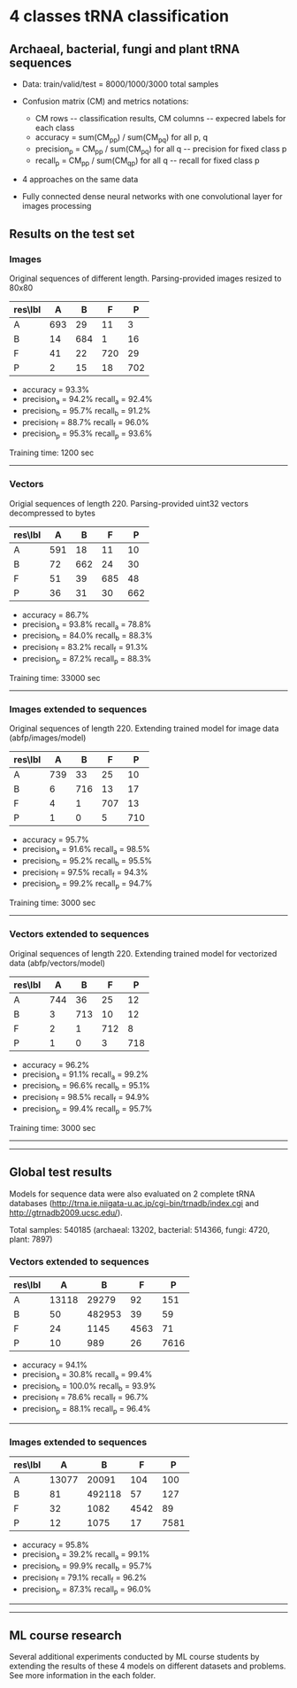# 4 classes tRNA classification

## Archaeal, bacterial, fungi and plant tRNA sequences

 * Data: train/valid/test = 8000/1000/3000 total samples

 * Confusion matrix (CM) and metrics notations:

   * CM rows -- classification results, CM columns -- expecred labels for each class
   * accuracy = sum(CM<sub>pp</sub>) / sum(CM<sub>pq</sub>) for all p, q 
   * precision<sub>p</sub> = CM<sub>pp</sub> / sum(CM<sub>pq</sub>) for all q -- precision for fixed class p
   * recall<sub>p</sub> = CM<sub>pp</sub> / sum(CM<sub>qp</sub>) for all q -- recall for fixed class p

 * 4 approaches on the same data
 * Fully connected dense neural networks with one convolutional layer for images processing

## Results on the test set
  
### Images 

Original sequences of different length. Parsing-provided images resized to 80x80


| res\lbl | A   | B   | F   | P   |
|---------|-----|-----|-----|-----|
| A       | 693 | 29  | 11  | 3   |
| B       | 14  | 684 | 1   | 16  |
| F       | 41  | 22  | 720 | 29  |
| P       | 2   | 15  | 18  | 702 |

   * accuracy = 93.3%
   * precision<sub>a</sub> = 94.2%        recall<sub>a</sub> = 92.4%
   * precision<sub>b</sub> = 95.7%        recall<sub>b</sub> = 91.2%
   * precision<sub>f</sub> = 88.7%        recall<sub>f</sub> = 96.0%
   * precision<sub>p</sub> = 95.3%        recall<sub>p</sub> = 93.6%

Training time: 1200 sec
   
---------------------------------------------------------------------------------  

### Vectors

Origial sequences of length 220. Parsing-provided uint32 vectors decompressed to bytes


| res\lbl | A   | B   | F   | P   |
|---------|-----|-----|-----|-----|
| A       | 591 | 18  | 11  | 10  |
| B       | 72  | 662 | 24  | 30  |
| F       | 51  | 39  | 685 | 48  |
| P       | 36  | 31  | 30  | 662 |

   * accuracy = 86.7%
   * precision<sub>a</sub> = 93.8%        recall<sub>a</sub> = 78.8%
   * precision<sub>b</sub> = 84.0%        recall<sub>b</sub> = 88.3%
   * precision<sub>f</sub> = 83.2%        recall<sub>f</sub> = 91.3%
   * precision<sub>p</sub> = 87.2%        recall<sub>p</sub> = 88.3%

Training time: 33000 sec

--------------------------------------------------------------------------------- 

### Images extended to sequences

Original sequences of length 220. Extending trained model for image data (abfp/images/model)


| res\lbl | A   | B   | F   | P   |
|---------|-----|-----|-----|-----|
| A       | 739 | 33  | 25  | 10  |
| B       | 6   | 716 | 13  | 17  |
| F       | 4   | 1   | 707 | 13  |
| P       | 1   | 0   | 5   | 710 |

   * accuracy = 95.7%
   * precision<sub>a</sub> = 91.6%        recall<sub>a</sub> = 98.5%
   * precision<sub>b</sub> = 95.2%        recall<sub>b</sub> = 95.5%
   * precision<sub>f</sub> = 97.5%        recall<sub>f</sub> = 94.3%
   * precision<sub>p</sub> = 99.2%        recall<sub>p</sub> = 94.7%

Training time: 3000 sec

--------------------------------------------------------------------------------- 

### Vectors extended to sequences

Original sequences of length 220. Extending trained model for vectorized data (abfp/vectors/model)


| res\lbl | A   | B   | F   | P   |
|---------|-----|-----|-----|-----|
| A       | 744 | 36  | 25  | 12  |
| B       | 3   | 713 | 10  | 12  |
| F       | 2   | 1   | 712 | 8   |
| P       | 1   | 0   | 3   | 718 |

   * accuracy = 96.2%
   * precision<sub>a</sub> = 91.1%        recall<sub>a</sub> = 99.2%
   * precision<sub>b</sub> = 96.6%        recall<sub>b</sub> = 95.1%
   * precision<sub>f</sub> = 98.5%        recall<sub>f</sub> = 94.9%
   * precision<sub>p</sub> = 99.4%        recall<sub>p</sub> = 95.7%

Training time: 3000 sec

---------------------------------------------------------------------------------
---------------------------------------------------------------------------------

## Global test results

Models for sequence data were also evaluated on 2 complete tRNA databases (http://trna.ie.niigata-u.ac.jp/cgi-bin/trnadb/index.cgi and http://gtrnadb2009.ucsc.edu/).

Total samples: 540185 (archaeal: 13202, bacterial: 514366, fungi: 4720, plant: 7897)


### Vectors extended to sequences

| res\lbl 	| A     | B   	  | F   	| P    |
|---------	|-------|--------|------|------|
| A       	| 13118 | 29279  | 92  	| 151  |
| B       	| 50    | 482953 | 39   | 59   |
| F       	| 24    | 1145   | 4563	| 71   |
| P       	| 10    | 989    | 26  	| 7616 |

   * accuracy = 94.1%
   * precision<sub>a</sub> = 30.8%        recall<sub>a</sub> = 99.4%
   * precision<sub>b</sub> = 100.0%       recall<sub>b</sub> = 93.9%
   * precision<sub>f</sub> = 78.6%        recall<sub>f</sub> = 96.7%
   * precision<sub>p</sub> = 88.1%        recall<sub>p</sub> = 96.4%
   
---------------------------------------------------------------------------------

### Images extended to sequences

| res\lbl | A     | B   	| F    | P    |
|---------|-------|--------|------|------|
| A       | 13077 | 20091  | 104  | 100  |
| B       | 81  	| 492118 | 57   | 127  |
| F       | 32   	| 1082   | 4542 | 89   |
| P       | 12    | 1075   | 17   | 7581 |

   * accuracy = 95.8%
   * precision<sub>a</sub> = 39.2%        recall<sub>a</sub> = 99.1%
   * precision<sub>b</sub> = 99.9%        recall<sub>b</sub> = 95.7%
   * precision<sub>f</sub> = 79.1%        recall<sub>f</sub> = 96.2%
   * precision<sub>p</sub> = 87.3%        recall<sub>p</sub> = 96.0%
   
---------------------------------------------------------------------------------
---------------------------------------------------------------------------------

## ML course research

Several additional experiments conducted by ML course students by extending the results of these 4 models on different datasets and problems. See more information in the each folder.
